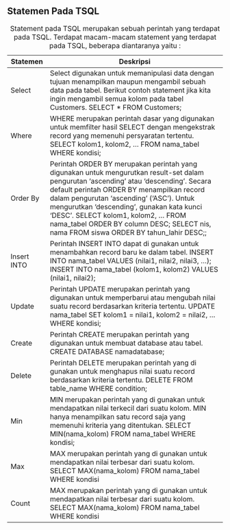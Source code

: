 ## Statemen Pada TSQL 

<table>
	<caption>Statement pada TSQL merupakan sebuah perintah yang terdapat pada TSQL. Terdapat 
macam-macam statement yang terdapat pada TSQL, beberapa diantaranya yaitu :</caption>
	<thead>
	<tr>
		<th>Statemen</th>
		<th>Deskripsi</th>
	</tr>
	</thead>
	<tbody>
	<tr>
		<td>Select</td>
		<td>Select digunakan untuk memanipulasi data dengan tujuan menampilkan 
maupun mengambil sebuah data pada tabel. Berikut contoh statement jika kita 
ingin mengambil semua kolom pada tabel Customers.
SELECT * FROM Customers;</td>
	</tr>
	<tr>
		<td>Where</td>
		<td>WHERE merupakan perintah dasar yang digunakan untuk memfilter hasil 
SELECT dengan mengekstrak record yang memenuhi persyaratan tertentu.
SELECT kolom1, kolom2, … FROM nama_tabel WHERE kondisi;
</td>
	</tr>
	<tr>
		<td>Order By</td>
		<td>Perintah ORDER BY merupakan perintah yang digunakan untuk mengurutkan 
result-set dalam pengurutan ‘ascending’ atau ‘descending’. Secara default 
perintah ORDER BY menampilkan record dalam pengurutan ‘ascending’ (‘ASC’). 
Untuk mengurutkan ‘descending’, gunakan kata kunci ‘DESC’.
SELECT kolom1, kolom2, … FROM nama_tabel ORDER BY column DESC;
SELECT nis, nama FROM siswa ORDER BY tahun_lahir DESC;;</td>
	</tr>
	<tr>
		<td>Insert INTO</td>
		<td>Perintah INSERT INTO dapat di gunakan untuk menambahkan record baru ke 
dalam tabel.
INSERT INTO nama_tabel VALUES (nilai1, nilai2, nilai3, …);
INSERT INTO nama_tabel (kolom1, kolom2) VALUES (nilai1, nilai2);</td>
	</tr>
	<tr>
		<td>Update</td>
		<td>Perintah UPDATE merupakan perintah yang digunakan untuk memperbarui 
atau mengubah nilai suatu record berdasarkan kriteria tertentu.
UPDATE nama_tabel SET kolom1 = nilai1, kolom2 = nilai2, … WHERE kondisi;</td>
	</tr>
	<tr>
		<td>Create</td>
		<td>Perintah CREATE merupakan perintah yang digunakan untuk membuat 
database atau tabel.
CREATE DATABASE namadatabase;</td>
	</tr>
	<tr>
		<td>Delete</td>
		<td>Perintah DELETE merupakan perintah yang di gunakan untuk menghapus nilai 
suatu record berdasarkan kriteria tertentu.
DELETE FROM table_name WHERE condition;</td>
	</tr>
	<tr>
		<td>Min</td>
		<td>MIN merupakan perintah yang di gunakan untuk mendapatkan nilai terkecil dari 
suatu kolom. MIN hanya menampilkan satu record saja yang memenuhi kriteria 
yang ditentukan.
SELECT MIN(nama_kolom) FROM nama_tabel WHERE kondisi;</td>
	</tr>
	<tr>
		<td>Max</td>
		<td>MAX merupakan perintah yang di gunakan untuk mendapatkan nilai terbesar 
dari suatu kolom.
SELECT MAX(nama_kolom) FROM nama_tabel WHERE kondisi</td>
	</tr>
	<tr>
		<td>Count</td>
		<td>MAX merupakan perintah yang di gunakan untuk mendapatkan nilai terbesar 
dari suatu kolom.
SELECT MAX(nama_kolom) FROM nama_tabel WHERE kondisi</td>
	</tr>
	<tbody>
</table>
